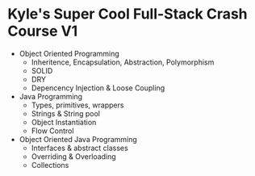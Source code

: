 # Kyle's Super Cool Full-Stack Crash Course V1


 - Object Oriented Programming
   - Inheritence, Encapsulation, Abstraction, Polymorphism
   - SOLID
   - DRY
   - Depencency Injection & Loose Coupling
 - Java Programming
   - Types, primitives, wrappers
   - Strings & String pool
   - Object Instantiation
   - Flow Control
 - Object Oriented Java Programming
   - Interfaces & abstract classes
   - Overriding & Overloading
   - Collections
